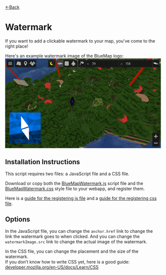 [←Back](..)

# Watermark
If you want to add a clickable watermark to your map, you've come to the right place!

Here's an example watermark image of the BlueMap logo:
![image](example.png)


## Installation Instructions
This script requires two files: a JavaScript file and a CSS file.

Download or copy both the [BlueMapWatermark.js](BlueMapWatermark.js) script file
and the [BlueMapWatermark.css](BlueMapWatermark.css) style file to your webapp, and register them.

Here is a [guide for the registering js file](https://bluemap.bluecolored.de/community/Customisation.html#custom-scripts-behaviour)
and a [guide for the registering css file](https://bluemap.bluecolored.de/community/Customisation.html#custom-styles-theme-and-look).

## Options
In the JavaScript file, you can change the `anchor.href` link to change the link the watermark goes to when clicked.
And you can change the `watermarkImage.src` link to change the actual image of the watermark.

In the CSS file, you can change the placement and the size of the watermark.  
If you don’t know how to write CSS yet, here is a good guide: [developer.mozilla.org/en-US/docs/Learn/CSS](https://developer.mozilla.org/en-US/docs/Learn/CSS)
